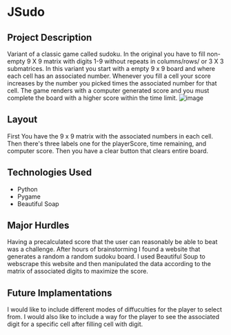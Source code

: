 # JSudo
## Project Description
Variant of a classic game called sudoku. In the original you have to fill non-empty 9 X 9 matrix with digits 1-9 without repeats in columns/rows/ or 3 X 3 submatrices. In this variant
you start with a empty 9 x 9 board and where each cell has an associated number. Whenever you fill a cell your score increases by the number you picked times the associated 
number for that cell. The game renders with a computer generated score and you must complete the board with a higher score within the time limit.
![image]()
## Layout
First You have the 9 x 9 matrix with the associated numbers in each cell. Then there's three labels one for the playerScore, time remaining, and computer score. 
Then you have a clear button that clears entire board.
## Technologies Used
- Python
- Pygame
- Beautiful Soap
## Major Hurdles
Having a precalculated score that the user can reasonably be able to beat was a challenge. After hours of brainstorming I found a website that generates a random a random sudoku board.
I used Beautiful Soup to webscrape this website and then manipulated the data according to the matrix of associated digits to maximize the score. 
## Future Implamentations
I would like to include different modes of diffuculties for the player to select from. I would also like to include a way for the player to see the associated digit for a specific 
cell after filling cell with digit.

